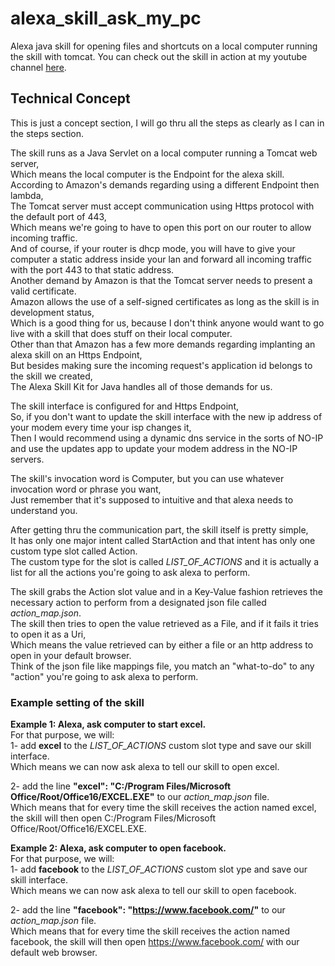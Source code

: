 # alexa_skill_ask_my_pc
Alexa java skill for opening files and shortcuts on a local computer running the skill with tomcat.
You can check out the skill in action at my youtube channel [here](https://youtu.be/UMA1FSwb1pw).

## Technical Concept
This is just a concept section, I will go thru all the steps as clearly as I can in the steps section.

The skill runs as a Java Servlet on a local computer running a Tomcat web server,<br/>
Which means the local computer is the Endpoint for the alexa skill.<br/>
According to Amazon's demands regarding using a different Endpoint then lambda,<br/>
The Tomcat server must accept communication using Https protocol with the default port of 443,<br/>
Which means we're going to have to open this port on our router to allow incoming traffic.<br/>
And of course, if your router is dhcp mode, you will have to give your computer a static address inside your lan and forward all incoming traffic with the port 443 to that static address.<br/>
Another demand by Amazon is that the Tomcat server needs to present a valid certificate.<br/>
Amazon allows the use of a self-signed certificates as long as the skill is in development status,<br/>
Which is a good thing for us, because I don't think anyone would want to go live with a skill that does stuff on their local computer.<br/>
Other than that Amazon has a few more demands regarding implanting an alexa skill on an Https Endpoint,<br/>
But besides making sure the incoming request's application id belongs to the skill we created,<br/>
The Alexa Skill Kit for Java handles all of those demands for us.

The skill interface is configured for and Https Endpoint,<br/>
So, if you don't want to update the skill interface with the new ip address of your modem every time your isp changes it,<br/>
Then I would recommend using a dynamic dns service in the sorts of NO-IP and use the updates app to update your modem address in the NO-IP servers.

The skill's invocation word is Computer, but you can use whatever invocation word or phrase you want,<br/>
Just remember that it's supposed to intuitive and that alexa needs to understand you.

After getting thru the communication part, the skill itself is pretty simple,<br/>
It has only one major intent called StartAction and that intent has only one custom type slot called Action.<br/>
The custom type for the slot is called *LIST_OF_ACTIONS* and it is actually a list for all the actions you're going to ask alexa to perform.

The skill grabs the Action slot value and in a Key-Value fashion retrieves the necessary action to perform from a designated json file called *action_map.json*.<br/>
The skill then tries to open the value retrieved as a File, and if it fails it tries to open it as a Uri,<br/>
Which means the value retrieved can by either a file or an http address to open in your default browser.<br/>
Think of the json file like mappings file, you match an "what-to-do" to any "action" you're going to ask alexa to perform.

### Example setting of the skill
**Example 1: Alexa, ask computer to start excel.<br/>**
For that purpose, we will:<br/>
1- add **excel** to the *LIST_OF_ACTIONS* custom slot type and save our skill interface.<br/>
Which means we can now ask alexa to tell our skill to open excel.

2- add the line **"excel": "C:/Program Files/Microsoft Office/Root/Office16/EXCEL.EXE"** to our *action_map.json* file.<br/>
Which means that for every time the skill receives the action named excel, the skill will then open C:/Program Files/Microsoft Office/Root/Office16/EXCEL.EXE.

**Example 2: Alexa, ask computer to open facebook.<br/>**
For that purpose, we will:<br/>
1- add **facebook** to the *LIST_OF_ACTIONS* custom slot ype and save our skill interface.<br/>
Which means we can now ask alexa to tell our skill to open facebook.

2- add the line **"facebook": "https://www.facebook.com/"** to our *action_map.json* file.<br/>
Which means that for every time the skill receives the action named facebook, the skill will then open https://www.facebook.com/ with our default web browser.
